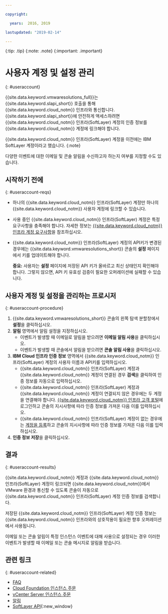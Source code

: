 ```yaml
---

copyright:

  years:  2016, 2019

lastupdated: "2019-02-14"

---
```


{:tip: .tip}
{:note: .note}
{:important: .important}

# 사용자 계정 및 설정 관리
{: #useraccount}

{{site.data.keyword.vmwaresolutions_full}}는 {{site.data.keyword.slapi_short}} 호출을 통해 {{site.data.keyword.cloud_notm}} 인프라와 통신합니다. {{site.data.keyword.slapi_short}}에 안전하게 액세스하려면 {{site.data.keyword.cloud_notm}} 인프라(SoftLayer) 계정의 인증 정보를 {{site.data.keyword.cloud_notm}} 계정에 링크해야 합니다.

{{site.data.keyword.cloud_notm}} 인프라(SoftLayer) 계정을 이전에는 IBM SoftLayer 계정이라고 했습니다.
{:note}

다양한 이벤트에 대한 이메일 및 콘솔 알림을 수신하고자 하는지 여부를 지정할 수도 있습니다.

## 시작하기 전에
{: #useraccount-reqs}

* 하나의 {{site.data.keyword.cloud_notm}} 인프라(SoftLayer) 계정만 하나의 {{site.data.keyword.cloud_notm}} 사용자 계정에 링크할 수 있습니다.
* 사용 중인 {{site.data.keyword.cloud_notm}} 인프라(SoftLayer) 계정은 특정 요구사항을 충족해야 합니다. 자세한 정보는 [{{site.data.keyword.cloud_notm}} 인프라 계정 요구사항](/docs/services/vmwaresolutions/vmonic?topic=vmware-solutions-slaccountrequirement)을 참조하십시오.
* {{site.data.keyword.cloud_notm}} 인프라(SoftLayer) 계정의 API키가 변경된 경우에는 {{site.data.keyword.vmwaresolutions_short}} 콘솔의 **설정** 페이지에서 키를 업데이트해야 합니다.

   **중요:** 사용자는 **설정** 페이지에 저장된 API 키가 올바르고 최신 상태인지 확인해야 합니다. 그렇지 않으면, API 키 유효성 검증이 필요한 오퍼레이션에 실패할 수 있습니다.

## 사용자 계정 및 설정을 관리하는 프로시저
{: #useraccount-procedure}

1. {{site.data.keyword.vmwaresolutions_short}} 콘솔의 왼쪽 탐색 분할창에서 **설정**을 클릭하십시오.
2. **알림** 영역에서 알림 설정을 지정하십시오.
   * 이벤트가 발생할 때 이메일로 알림을 받으려면 **이메일 알림 사용**을 클릭하십시오.
   * 이벤트가 발생할 때 콘솔에서 알림을 받으려면 **콘솔 알림 사용**을 클릭하십시오.
3. **IBM Cloud 인프라 인증 정보** 영역에서 {{site.data.keyword.cloud_notm}} 인프라(SoftLayer) 계정의 사용자 이름과 API키를 입력하십시오.
   * {{site.data.keyword.cloud_notm}} 인프라(SoftLayer) 계정과 {{site.data.keyword.cloud_notm}} 계정이 연결된 경우 **검색**을 클릭하여 인증 정보를 자동으로 입력하십시오.
   * {{site.data.keyword.cloud_notm}} 인프라(SoftLayer) 계정과 {{site.data.keyword.cloud_notm}} 계정이 연결되지 않은 경우에는 두 계정을 연결해야 합니다. [{{site.data.keyword.cloud_notm}} 인프라 고객 포털](https://control.softlayer.com/)에 로그인하고 콘솔의 지시사항에 따라 인증 정보를 가져온 다음 이를 입력하십시오.
   * {{site.data.keyword.cloud_notm}} 인프라(SoftLayer) 계정이 없는 경우에는 [계정을 등록](/docs/services/vmwaresolutions/vmonic?topic=vmware-solutions-signing_softlayer_account)하고 콘솔의 지시사항에 따라 인증 정보를 가져온 다음 이를 입력하십시오.
4. **인증 정보 저장**을 클릭하십시오.

## 결과
{: #useraccount-results}

{{site.data.keyword.cloud_notm}} 계정과 {{site.data.keyword.cloud_notm}} 인프라(SoftLayer) 계정이 링크되면 {{site.data.keyword.cloud_notm}}에서 VMware 환경과 통신할 수 있도록 콘솔이 자동으로 {{site.data.keyword.cloud_notm}} 인프라(SoftLayer) 계정 인증 정보를 검색합니다.

저장된 {{site.data.keyword.cloud_notm}} 인프라(SoftLayer) 계정 인증 정보는 {{site.data.keyword.cloud_notm}} 인프라와의 상호작용이 필요한 향후 오퍼레이션에서 사용됩니다.

이메일 또는 콘솔 알림이 특정 인스턴스 이벤트에 대해 사용으로 설정되는 경우 이러한 이벤트가 발생할 때 이메일 또는 콘솔 메시지로 알림을 받습니다.

## 관련 링크
{: #useraccount-related}

* [FAQ](/docs/services/vmwaresolutions/vmonic?topic=vmware-solutions-faq)
* [Cloud Foundation 인스턴스 주문](/docs/services/vmwaresolutions/sddc?topic=vmware-solutions-sd_orderinginstance)
* [vCenter Server 인스턴스 주문](/docs/services/vmwaresolutions/vcenter?topic=vmware-solutions-vc_orderinginstance)
* [알림](/docs/services/vmwaresolutions/vmonic?topic=vmware-solutions-notifications)
* [SoftLayer API](/docs/customer-portal?topic=customer-portal-customerportal_api){:new_window}

